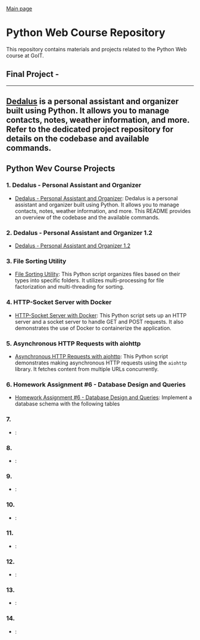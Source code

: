 [Main page](https://github.com/Nikita-devel) 

# Python Web Course Repository

This repository contains materials and projects related to the Python Web course at GoIT.

## Final Project - 

------
[Dedalus](https://github.com/Pelmenoff/dedalus_project) is a personal assistant and organizer built using Python. It allows you to manage contacts, notes, weather information, and more. Refer to the dedicated project repository for details on the codebase and available commands.
------

## Python Wev Course Projects

### 1. Dedalus - Personal Assistant and Organizer

- [Dedalus - Personal Assistant and Organizer](https://github.com/Nikita-devel/home_work_2_1): Dedalus is a personal assistant and organizer built using Python. It allows you to manage contacts, notes, weather information, and more. This README provides an overview of the codebase and the available commands.

### 2. Dedalus - Personal Assistant and Organizer 1.2

- [Dedalus - Personal Assistant and Organizer 1.2](https://github.com/Nikita-devel/hw2_2)

### 3. File Sorting Utility

- [File Sorting Utility](https://github.com/Nikita-devel/hm2_3): This Python script organizes files based on their types into specific folders. It utilizes multi-processing for file factorization and multi-threading for sorting.

### 4. HTTP-Socket Server with Docker

- [HTTP-Socket Server with Docker](https://github.com/Nikita-devel/hw2_4): This Python script sets up an HTTP server and a socket server to handle GET and POST requests. It also demonstrates the use of Docker to containerize the application.

### 5. Asynchronous HTTP Requests with aiohttp

- [Asynchronous HTTP Requests with aiohttp](https://github.com/Nikita-devel/hm2_5): This Python script demonstrates making asynchronous HTTP requests using the `aiohttp` library. It fetches content from multiple URLs concurrently.

### 6. Homework Assignment #6 - Database Design and Queries

- [Homework Assignment #6 - Database Design and Queries](https://github.com/Nikita-devel/hm2_6): Implement a database schema with the following tables
 
### 7. 

- [](https://github.com/Nikita-devel/hm2_7):
  
### 8. 

- [](https://github.com/Nikita-devel/hm2_8):
  
### 9. 

- [](https://github.com/Nikita-devel/hm2_9):
  
### 10. 

- [](https://github.com/Nikita-devel/hm2_10):
  
### 11. 

- [](https://github.com/Nikita-devel/hm2_11):
  
### 12. 

- [](https://github.com/Nikita-devel/hm2_12): 

### 13. 

- [](https://github.com/Nikita-devel/hm2_13):
  
### 14. 

- [](https://github.com/Nikita-devel/hm2_14): 

